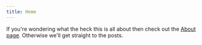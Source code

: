 ```yaml
---
title: Home
---
```


If you're wondering what the heck this is all about then check out the [About page](/about.html). Otherwise we'll get straight to the posts.